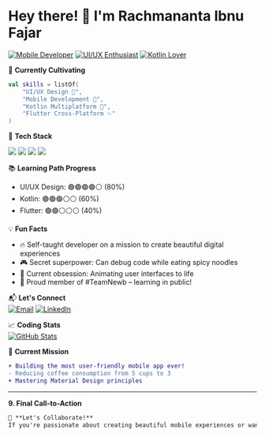 # Hey there! 👋 I'm Rachmananta Ibnu Fajar

[![Mobile Developer](https://img.shields.io/badge/-Mobile%20Developer-61DAFB?style=flat&logo=android&logoColor=white)](https://github.com/Nantarachma)
[![UI/UX Enthusiast](https://img.shields.io/badge/-UI/UX%20Enthusiast-FF6B6B?style=flat&logo=figma&logoColor=white)](https://github.com/Nantarachma)
[![Kotlin Lover](https://img.shields.io/badge/-Kotlin-7F52FF?style=flat&logo=kotlin&logoColor=white)](https://github.com/Nantarachma)

🌱 **Currently Cultivating**
```kotlin
val skills = listOf(
    "UI/UX Design 🎨", 
    "Mobile Development 📱",
    "Kotlin Multiplatform 🤖",
    "Flutter Cross-Platform ✨"
)
```

🚀 **Tech Stack**  
<p align="left">
  <img src="https://img.shields.io/badge/Kotlin-7F52FF?style=for-the-badge&logo=kotlin&logoColor=white" />
  <img src="https://img.shields.io/badge/Flutter-02569B?style=for-the-badge&logo=flutter&logoColor=white" />
  <img src="https://img.shields.io/badge/Figma-F24E1E?style=for-the-badge&logo=figma&logoColor=white" />
  <img src="https://img.shields.io/badge/Android_Studio-3DDC84?style=for-the-badge&logo=android-studio&logoColor=white" />
</p>

📚 **Learning Path Progress**  
- UI/UX Design: 🟢🟢🟢🟢⚪ (80%)  
- Kotlin: 🟢🟢🟢⚪⚪ (60%)  
- Flutter: 🟢🟢⚪⚪⚪ (40%)

💡 **Fun Facts**  
- 🔥 Self-taught developer on a mission to create beautiful digital experiences
- 🎮 Secret superpower: Can debug code while eating spicy noodles
- 🧠 Current obsession: Animating user interfaces to life
- 🐣 Proud member of #TeamNewb – learning in public!

📬 **Let's Connect**  
[![Email](https://img.shields.io/badge/-Email%20Me-D14836?style=flat&logo=gmail&logoColor=white)](mailto:ibnurachmananta@gmail.com)
[![LinkedIn](https://img.shields.io/badge/-LinkedIn-0077B5?style=flat&logo=linkedin&logoColor=white)](https://linkedin.com/in/nantarachma)

📈 **Coding Stats**  
[![GitHub Stats](https://github-readme-stats.vercel.app/api?username=yourusername&show_icons=true&theme=radical)](https://github.com/Nantarachma)

🎯 **Current Mission**  
```diff
+ Building the most user-friendly mobile app ever!
- Reducing coffee consumption from 5 cups to 3
+ Mastering Material Design principles
```

---

**9. Final Call-to-Action**
```markdown
🤝 **Let's Collaborate!**  
If you're passionate about creating beautiful mobile experiences or want to geek out about UI animations, I'm your person!
```
